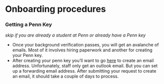 # Onboarding procedures

### Getting a Penn Key
_skip if you are already a student at Penn or already have a Penn key_

* Once your background verification passes, you will get an avalanche of emails. Most of it involves hiring paperwork and another for creating your Penn key. 
* After creating your penn key you’ll want to go [here](https://computing.sas.upenn.edu/help/students/email/options) to create an email address. Unfortunately, staff only get an outlook email. But you can set up a forwarding email address. After submitting your request to create an email, it should take a couple of days to process. 